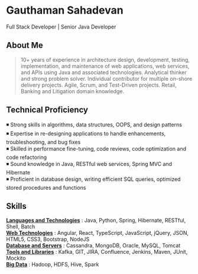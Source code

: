 # Gauthaman Sahadevan
Full Stack Developer | Senior Java Developer

About Me
---
> 10+ years of experience in architecture design, development, testing, implementation, and maintenance of web applications, web services, and APIs using Java and associated technologies. Analytical thinker and strong problem solver. Individual contributor for multiple on-shore delivery projects. Agile, Scrum, and Test-Driven projects. Retail, Banking and Litigation domain knowledge.

Technical Proficiency 
---
:black_medium_small_square:  Strong skills in algorithms, data structures, OOPS, and design patterns\
:black_medium_small_square:  Expertise in re-designing applications to handle enhancements, troubleshooting, and bug fixes\
:black_medium_small_square:  Skilled in performance fine-tuning, code reviews, code optimization and code refactoring\
:black_medium_small_square:  Sound knowledge in Java, RESTful web services, Spring MVC and Hibernate\
:black_medium_small_square:  Proficient in database design, writing efficient SQL queries, optimized stored procedures and functions  

Skills
---
__<ins>Languages and Technologies</ins>__ : Java, Python, Spring, Hibernate, RESTful, Shell, Batch\
__<ins>Web Technologies</ins>__ : Angular, React, TypeScript, JavaScript, jQuery, JSON, HTML5, CSS3, Bootstrap, NodeJS\
__<ins>Database and Servers</ins>__ : Cassandra, MongoDB, Oracle, MySQL, Tomcat\
__<ins>Tools and Libraries</ins>__ : Kafka, GIT, JIRA, Confluence, Jenkins, Maven, JUnit, Mockito\
__<ins>Big Data</ins>__ : Hadoop, HDFS, Hive, Spark


